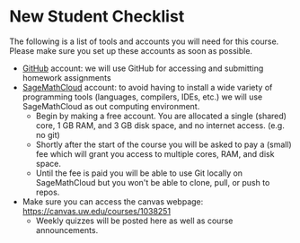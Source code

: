 # New Student Checklist

The following is a list of tools and accounts you will need for this course. Please make sure you set up these accounts as soon as possible.

* [GitHub](http://www.github.com) account: we will use GitHub for accessing and
  submitting homework assignments
* [SageMathCloud](http://cloud.sagemath.com) account: to avoid having to install a
  wide variety of programming tools (languages, compilers, IDEs, etc.) we will
  use SageMathCloud as out computing environment.
  * Begin by making a free account. You are allocated a single (shared) core,
    1 GB RAM, and 3 GB disk space, and no internet access. (e.g. no git)
  * Shortly after the start of the course you will be asked to pay a (small)
    fee which will grant you access to multiple cores, RAM, and disk space.
  * Until the fee is paid you will be able to use Git locally on SageMathCloud but
    you won't be able to clone, pull, or push to repos.
* Make sure you can access the canvas webpage: https://canvas.uw.edu/courses/1038251
  * Weekly quizzes will be posted here as well as course announcements.
